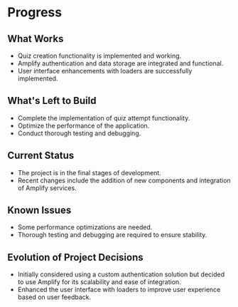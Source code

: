 # Progress

## What Works
- Quiz creation functionality is implemented and working.
- Amplify authentication and data storage are integrated and functional.
- User interface enhancements with loaders are successfully implemented.

## What's Left to Build
- Complete the implementation of quiz attempt functionality.
- Optimize the performance of the application.
- Conduct thorough testing and debugging.

## Current Status
- The project is in the final stages of development.
- Recent changes include the addition of new components and integration of Amplify services.

## Known Issues
- Some performance optimizations are needed.
- Thorough testing and debugging are required to ensure stability.

## Evolution of Project Decisions
- Initially considered using a custom authentication solution but decided to use Amplify for its scalability and ease of integration.
- Enhanced the user interface with loaders to improve user experience based on user feedback.
